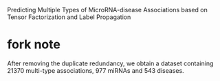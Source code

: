 Predicting Multiple Types of MicroRNA-disease Associations based on Tensor Factorization and Label Propagation

# fork note
After removing the duplicate redundancy, we obtain a dataset containing 21370 multi-type associations, 977 miRNAs and 543 diseases. 
